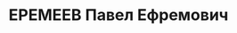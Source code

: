 ---
title: ЕРЕМЕЕВ Павел Ефремович
description: "Род. в 1897, Ростовская обл., Батайский р-н, п. Иваново-Шамшевский [с.\
  \ Иваново-Шамшево?], русский, обр.: начальное, бывший член ВКП(б). Проживал: г.\
  \ Туапсе. Машинист в депо ст.Туапсе. \n  Обв. в том, что был уча стником к/р троцкистско-зиновьевской\
  \ организации, . Приговор: ВК ВС СССР, 17.12.1937 – ВМН. Расстрелян 17.12.1937,\
  \ в г.Ростове-на-Дону. \n  Реабилитирован ВК ВС СССР 19.09.1957"
---